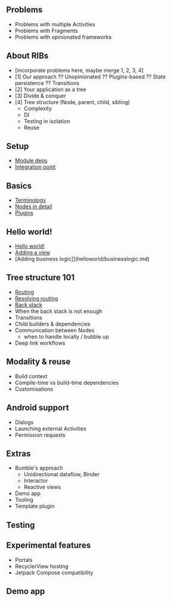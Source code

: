 ## Problems

- Problems with multiple Activities
- Problems with Fragments
- Problems with opinionated frameworks

## About RIBs
- [incorporate problems here, maybe merge 1, 2, 3, 4]
- [1] Our approach
        ?? Unopinionated
        ?? Plugins-based
        ?? State persistence
        ?? Transitions
- [2] Your application as a tree 
- [3] Divide & conquer
- [4] Tree structure (Node, parent, child, sibling)
  - Complexity
  - DI
  - Testing in isolation
  - Reuse

## Setup

- [Module deps](setup/deps.md)
- [Integration point](setup/integrationpoint.md)

## Basics
- [Terminology](basics/terminology.md)
- [Nodes in detail](basics/nodes.md)
- [Plugins](basics/plugins.md)

## Hello world!
- [Hello world!](helloworld/helloworld.md)
- [Adding a view](helloworld/view.md)
- [Adding business logic]](helloworld/businesslogic.md)

## Tree structure 101

- [Routing](routing/routing.md)
- [Resolving routing](routing/resolving-routing.md)
- [Back stack](routing/backstack.md)
- When the back stack is not enough
- Transitions
- Child builders & dependencies
- Communication between Nodes
    - when to handle locally / bubble up
- Deep link workflows

## Modality & reuse
- Build context
- Compile-time vs build-time dependencies
- Customisations

## Android support

- Dialogs
- Launching external Activities
- Permission requests

## Extras
- Bumble's approach
    - Unidirectional dataflow, Binder
    - Interactor
    - Reactive views
- Demo app
- Tooling
- Template plugin

## Testing

## Experimental features

- Portals
- RecyclerView hosting
- Jetpack Compose compatibility

## Demo app
